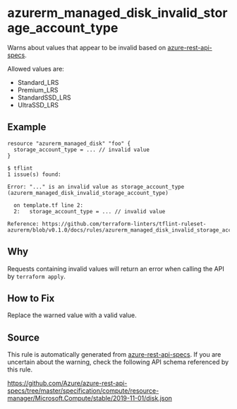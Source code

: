 <!--- This file generated by `tools/apispec-rule-gen/main.go`. DO NOT EDIT --->

# azurerm_managed_disk_invalid_storage_account_type

Warns about values that appear to be invalid based on [azure-rest-api-specs](https://github.com/Azure/azure-rest-api-specs).

Allowed values are:
- Standard_LRS
- Premium_LRS
- StandardSSD_LRS
- UltraSSD_LRS

## Example

```hcl
resource "azurerm_managed_disk" "foo" {
  storage_account_type = ... // invalid value
}
```

```
$ tflint
1 issue(s) found:

Error: "..." is an invalid value as storage_account_type (azurerm_managed_disk_invalid_storage_account_type)

  on template.tf line 2:
  2:   storage_account_type = ... // invalid value

Reference: https://github.com/terraform-linters/tflint-ruleset-azurerm/blob/v0.1.0/docs/rules/azurerm_managed_disk_invalid_storage_account_type.md

```

## Why

Requests containing invalid values will return an error when calling the API by `terraform apply`.

## How to Fix

Replace the warned value with a valid value.

## Source

This rule is automatically generated from [azure-rest-api-specs](https://github.com/Azure/azure-rest-api-specs). If you are uncertain about the warning, check the following API schema referenced by this rule.

https://github.com/Azure/azure-rest-api-specs/tree/master/specification/compute/resource-manager/Microsoft.Compute/stable/2019-11-01/disk.json

